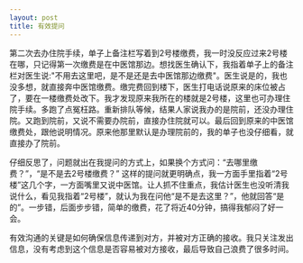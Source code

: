 ```yaml
---
layout: post
title: 有效提问
---
```

第二次去办住院手续，单子上备注栏写着到2号楼缴费，我一时没反应过来2号楼在哪，只记得第一次缴费是在中医馆那边。想找医生确认下，我指着单子上的备注栏对医生说:"不用去这里吧，是不是还是去中医馆那边缴费"。医生说是的，我也没多想，就直接奔中医馆缴费。缴完费回到楼下，医生打电话说原来的床位被占了，要在一楼缴费处改下。我才发现原来我所在的楼就是2号楼，这里也可办理住院手续。多跑了点冤枉路。重新排队等候，结果人家说我办的是院前，还没办理住院。又跑到院前，又说不需要办院前，直接办住院就可以。最后回到原来的中医馆缴费处，跟他说明情况。原来他那里默认是办理院前的，我的单子也没仔细看，就直接办了院前。

仔细反思了，问题就出在我提问的方式上，如果换个方式问：“去哪里缴费？”，“是不是去2号楼缴费？” 这样的提问就更明确点，我一方面手里指着“2号楼”这几个字，一方面嘴里又说中医馆。让人抓不住重点，我估计医生也没听清我说什么，看见我指着“2号楼”，就认为我在问他“是不是去这里？”，他就回答“是的”。一步错，后面步步错，简单的缴费，花了将近40分钟，搞得我郁闷了好一会。

有效沟通的关键是如何确保信息传递到对方，并被对方正确的接收。我只关注发出信息，没有考虑到这个信息是否容易被对方接收，最后导致自己浪费了很多时间。
